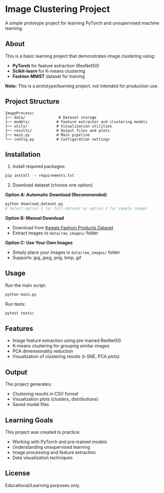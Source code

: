 # Image Clustering Project

A simple prototype project for learning PyTorch and unsupervised machine learning.

## About

This is a basic learning project that demonstrates image clustering using:
- **PyTorch** for feature extraction (ResNet50)
- **Scikit-learn** for K-means clustering
- **Fashion MNIST** dataset for training

**Note:** This is a prototype/learning project, not intended for production use.

## Project Structure

```
ImageProcess/
├── data/               # Dataset storage
├── models/            # Feature extractor and clustering models
├── utils/             # Visualization utilities
├── results/           # Output files and plots
├── main.py            # Main pipeline
└── config.py          # Configuration settings
```

## Installation

1. Install required packages:

```bash
pip install -r requirements.txt
```

2. Download dataset (choose one option):

**Option A: Automatic Download (Recommended)**
```bash
python download_dataset.py
# Select option 1 for full dataset or option 2 for sample images
```

**Option B: Manual Download**
- Download from [Kaggle Fashion Products Dataset](https://www.kaggle.com/datasets/paramaggarwal/fashion-product-images-dataset)
- Extract images to `data/raw_images/` folder

**Option C: Use Your Own Images**
- Simply place your images in `data/raw_images/` folder
- Supports: jpg, jpeg, png, bmp, gif

## Usage

Run the main script:

```bash
python main.py
```

Run tests:

```bash
pytest tests/
```

## Features

- Image feature extraction using pre-trained ResNet50
- K-means clustering for grouping similar images
- PCA dimensionality reduction
- Visualization of clustering results (t-SNE, PCA plots)

## Output

The project generates:
- Clustering results in CSV format
- Visualization plots (clusters, distributions)
- Saved model files

## Learning Goals

This project was created to practice:
- Working with PyTorch and pre-trained models
- Understanding unsupervised learning
- Image processing and feature extraction
- Data visualization techniques

## License

Educational/Learning purposes only.